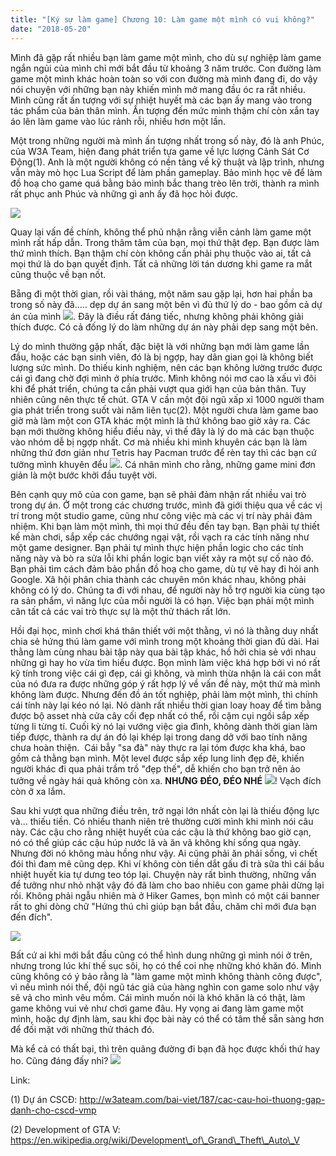 ```yaml
---
title: "[Ký sự làm game] Chương 10: Làm game một mình có vui không?"
date: "2018-05-20"
---
```


Mình đã gặp rất nhiều bạn làm game một mình, cho dù sự nghiệp làm game ngắn ngủi của mình chỉ mới bắt đầu từ khoảng 3 năm trước. Con đường làm game một mình khác hoàn toàn so với con đường mà mình đang đi, do vậy nói chuyện với những bạn này khiến mình mở mang đầu óc ra rất nhiều. Mình cũng rất ấn tượng với sự nhiệt huyết mà các bạn ấy mang vào trong tác phẩm của bản thân mình. Ấn tượng đến mức mình thậm chí còn xắn tay áo lên làm game vào lúc rảnh rỗi, nhiều hơn một lần.

Một trong những người mà mình ấn tượng nhất trong số này, đó là anh Phúc, của W3A Team, hiện đang phát triển tựa game về lực lượng Cảnh Sát Cơ Động(1). Anh là một người không có nền tảng về kỹ thuật và lập trình, nhưng vẫn mày mò học Lua Script để làm phần gameplay. Bảo mình học vẽ để làm đồ hoạ cho game quá bằng bảo mình bắc thang trèo lên trời, thành ra mình rất phục anh Phúc và những gì anh ấy đã học hỏi được.

![](assets/images/cover-website.jpg)

Quay lại vấn đề chính, không thể phủ nhận rằng viễn cảnh làm game một mình rất hấp dẫn. Trong thâm tâm của bạn, mọi thứ thật đẹp. Bạn được làm thứ mình thích. Bạn thậm chí còn không cần phải phụ thuộc vào ai, tất cả mọi thứ là do bạn quyết định. Tất cả những lời tán dương khi game ra mắt cũng thuộc về bạn nốt.

Bẵng đi một thời gian, rồi vài tháng, một năm sau gặp lại, hơn hai phần ba trong số này đã..... dẹp dự án sang một bên vì đủ thứ lý do - bao gồm cả dự án của mình ![](assets/images/too_sad-e1507297889687.png). Đây là điều rất đáng tiếc, nhưng không phải không giải thích được. Có cả đống lý do làm những dự án này phải dẹp sang một bên.

Lý do mình thường gặp nhất, đặc biệt là với những bạn mới làm game lần đầu, hoặc các bạn sinh viên, đó là bị ngợp, hay dân gian gọi là không biết lượng sức mình. Do thiếu kinh nghiệm, nên các bạn không lường trước được cái gì đang chờ đợi mình ở phía trước. Mình không nói mơ cao là xấu vì đôi khi để phát triển, chúng ta cần phải vượt qua giới hạn của bản thân. Tuy nhiên cũng nên thực tế chút. GTA V cần một đội ngũ xấp xỉ 1000 người tham gia phát triển trong suốt vài năm liên tục(2). Một người chưa làm game bao giờ mà làm một con GTA khác một mình là thứ không bao giờ xảy ra. Các bạn mới thường không hiểu điều này, vì thế đây là lý do mà các bạn thuộc vào nhóm dễ bị ngợp nhất. Cơ mà nhiều khi mình khuyên các bạn là làm những thứ đơn giản như Tetris hay Pacman trước để rèn tay thì các bạn cứ tưởng mình khuyên đểu ![](assets/images/too_sad-e1507297889687.png). Cá nhân mình cho rằng, những game mini đơn giản là một bước khởi đầu tuyệt vời.

Bên cạnh quy mô của con game, bạn sẽ phải đảm nhận rất nhiều vai trò trong dự án. Ở một trong các chương trước, mình đã giới thiệu qua về các vị trí trong một studio game, cũng như công việc mà các vị trí này phải đảm nhiệm. Khi bạn làm một mình, thì mọi thứ đều đến tay bạn. Bạn phải tự thiết kế màn chơi, sắp xếp các chướng ngại vật, rồi vạch ra các tính năng như một game designer. Bạn phải tự mình thực hiện phần logic cho các tính năng này và bò ra sửa lỗi khi phần logic bạn viết xảy ra một sự cố nào đó. Bạn phải tìm cách đảm bảo phần đồ hoạ cho game, dù tự vẽ hay đi hỏi anh Google. Xã hội phân chia thành các chuyên môn khác nhau, không phải không có lý do. Chúng ta đi với nhau, để người này hỗ trợ người kia cùng tạo ra sản phẩm, vì năng lực của mỗi người là có hạn. Việc bạn phải một mình cân tất cả các vai trò thực sự là một thử thách rất lớn.

Hồi đại học, mình chơi khá thân thiết với một thằng, vì nó là thằng duy nhất chia sẻ hứng thú làm game với mình trong một khoảng thời gian đủ dài. Hai thằng làm cùng nhau bài tập này qua bài tập khác, hồ hởi chia sẻ với nhau những gì hay ho vừa tìm hiểu được. Bọn mình làm việc khá hợp bởi vì nó rất kỹ tính trong việc cái gì đẹp, cái gì không, và mình thừa nhận là cái con mắt của nó đưa ra được những góp ý rất hợp lý về vấn đề này, một thứ mà mình không làm được. Nhưng đến đồ án tốt nghiệp, phải làm một mình, thì chính cái tính này lại kéo nó lại. Nó dành rất nhiều thời gian loay hoay để tìm bằng được bộ asset nhà cửa cây cối đẹp nhất có thể, rồi cặm cụi ngồi sắp xếp từng li từng tí. Cuối kỳ nó lại vướng việc gia đình, không dành thời gian làm tiếp được, thành ra dự án đó lại khép lại trong dang dở với bao tính năng chưa hoàn thiện.  Cái bẫy "sa đà" này thực ra lại tóm được kha khá, bao gồm cả thằng bạn mình. Một level được sắp xếp lung linh đẹp đẽ, khiến người khác đi qua phải trầm trồ "đẹp thế", dễ khiến cho bạn trở nên ảo tưởng về ngày hái quả không còn xa. **NHƯNG ĐÉO, ĐÉO NHÉ** ![](assets/images/angry-e1526823595254.png)! Vạch đích còn ở xa lắm.

Sau khi vượt qua những điều trên, trở ngại lớn nhất còn lại là thiếu động lực và... thiếu tiền. Có nhiều thanh niên trẻ thường cười mình khi mình nói câu này. Các cậu cho rằng nhiệt huyết của các cậu là thứ không bao giờ cạn,  nó có thể giúp các cậu húp nước lã và ăn vã không khí sống qua ngày. Nhưng đời nó không màu hồng như vậy. Ai cũng phải ăn phải sống, vì chết đói thì đam mê cũng dẹp. Khi ví không còn tiền dắt gấu đi trà sữa thì cái bầu nhiệt huyết kia tự dưng teo tóp lại. Chuyện này rất bình thường, những vấn đề tưởng như nhỏ nhặt vậy đó đã làm cho bao nhiêu con game phải dừng lại rồi. Không phải ngẫu nhiên mà ở Hiker Games, bọn mình có một cái banner rất to ghi dòng chữ "Hứng thú chỉ giúp bạn bắt đầu, chăm chỉ mới đưa bạn đến đích".

![](https://encrypted-tbn0.gstatic.com/images?q=tbn:ANd9GcS2PXH-wFTDusHpb4UoAY6_BJcFN9YqsfS95W11yaWr3qJwwNQF)

Bất cứ ai khi mới bắt đầu cũng có thể hình dung những gì mình nói ở trên, nhưng trong lúc khí thế sục sôi, họ có thể coi nhẹ những khó khăn đó. Mình cũng không có ý bảo rằng là "làm game một mình không thành công được", vì nếu mình nói thế, đội ngũ tác giả của hàng nghìn con game solo như vậy sẽ vả cho mình vêu mồm. Cái mình muốn nói là khó khăn là có thật, làm game không vui vẻ như chơi game đâu. Hy vọng ai đang làm game một mình, hoặc dự định làm, sau khi đọc bài này có thể có tâm thế sẵn sàng hơn để đối mặt với những thử thách đó.

Mà kể cả có thất bại, thì trên quãng đường đi bạn đã học được khối thứ hay ho. Cũng đáng đấy nhỉ? ![](assets/images/still_dreaming-e1507297928546.png)

Link:

(1) Dự án CSCĐ: http://w3ateam.com/bai-viet/187/cac-cau-hoi-thuong-gap-danh-cho-cscd-vmp

(2) Development of GTA V: https://en.wikipedia.org/wiki/Development\_of\_Grand\_Theft\_Auto\_V
